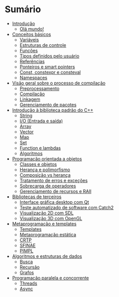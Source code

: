 # Sumário

- [Introdução](introducao.md)
  - [Olá mundo!](cap1/ola_mundo.md)
- [Conceitos básicos](cap2/variaveis.md)
    - [Variáveis](cap2/variaveis.md)
    - [Estruturas de controle](cap2/estruturas_de_controle.md)
    - [Funções](cap2/funcoes.md)
    - [Tipos definidos pelo usuário](cap2/structs.md)
    - [Referências](cap2/referencias.md)
    - [Ponteiros e smart pointers](cap2/ponteiros.md)
    - [Const, constexpr e consteval](cap2/const.md)
    - [Namespaces](cap2/namespaces.md)
- [Visão geral sobre o processo de compilação](cap3/introducao.md)
    - [Preprocessamento](cap3/preprocessamento.md)
    - [Compilação](cap3/compilacao.md)
    - [Linkagem](cap3/linkagem.md)
    - [Gerenciamento de pacotes](cap3/pacotes.md)
- [Introdução à biblioteca padrão do C++]()
    - [String]()
    - [I/O (Entrada e saída)]()
    - [Array]()
    - [Vector](cap4/vector.md)
    - [Map](cap4/map.md)
    - [Set]()
    - [Function e lambdas]()
    - [Algoritmos]()
- [Programação orientada a objetos]()
    - [Classes e objetos]()
    - [Herança e polimorfismo]()
    - [Composição vs herança]()
    - [Tratamento de erros e exceções]()
    - [Sobrecarga de operadores]()
    - [Gerenciamento de recursos e RAII]()
- [Bibliotecas de terceiros]()
    - [Interface gráfica desktop com Qt]()
    - [Teste automatizado de software com Catch2]()
    - [Visualização 2D com SDL]()
    - [Visualização 3D com OpenGL]()
- [Metaprogramação e templates]()
    - [Templates]()
    - [Metaprogramação estática]()
    - [CRTP]()
    - [SFINAE]()
    - [PIMPL]()
- [Algoritmos e estruturas de dados]()
    - [Busca]()
    - [Recursão]()
    - [Grafos]()
- [Programação paralela e concorrente]()
    - [Threads]()
    - [Async]()
